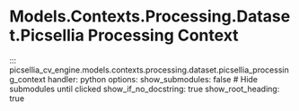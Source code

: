 # Models.Contexts.Processing.Dataset.Picsellia Processing Context

::: picsellia_cv_engine.models.contexts.processing.dataset.picsellia_processing_context
    handler: python
    options:
        show_submodules: false  # Hide submodules until clicked
        show_if_no_docstring: true
        show_root_heading: true
